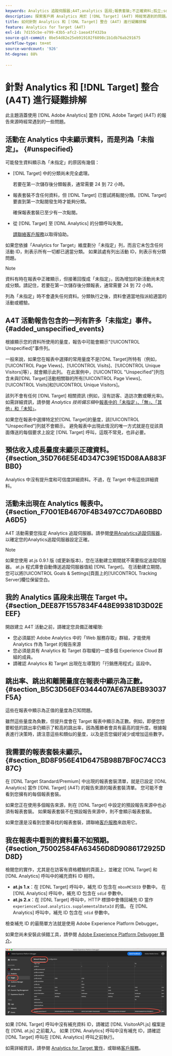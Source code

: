 ```yaml
---
keywords: Analytics 追蹤伺服器;A4T;analytics 區段;報表套裝;不正確資料;孤立;sdid;VisitorAPI.js;mboxMCSDID;虛設;未指定
description: 探索客戶將 Analytics 用於 [!DNL Target] (A4T) 時經常遇到的問題。
title: 如何針對 Analytics 和 [!DNL Target] 整合 (A4T) 進行疑難排解
feature: Analytics for Target (A4T)
exl-id: 7d155cbe-e799-43b5-afc2-1aea43f432ba
source-git-commit: 0be54d82e25eb919102f6098c1b1db76ab291675
workflow-type: tm+mt
source-wordcount: '926'
ht-degree: 88%

---
```


# 針對 Analytics 和 [!DNL Target] 整合 (A4T) 進行疑難排解

此主題涵蓋使用 [!DNL Adobe Analytics] 當作 [!DNL Adobe Target] (A4T) 的報告來源時經常遇到的一些問題。

## 活動在 Analytics 中未顯示資料，而是列為「未指定」。 {#unspecified}

可能發生資料顯示為「未指定」的原因有幾個：

* [!DNL Target] 中的分類尚未完全處理。

  若要在第一次儲存後分類報表，通常需要 24 到 72 小時。

* 報表套裝不含任何資料，但 [!DNL Target] 已嘗試將點閱分類。[!DNL Target] 要直到第一次點閱發生時才能夠分類。

  確保報表套裝已至少有一次點閱。

* 從 [!DNL Target] 至 [!DNL Analytics] 的分類呼叫失敗。

  [請聯絡客戶服務](/help/main/cmp-resources-and-contact-information.md#reference_ACA3391A00EF467B87930A450050077C)以取得協助。

如果您依據「Analytics for Target」維度劃分「未指定」列，而且它未包含任何活動 ID，則表示所有一切都已適當分類。 如果該處有列出活動 ID，則表示有分類問題。

>[!NOTE]
>
>資料有時在報表中正確顯示，但接著回復成「未指定」，因為增加的新活動尚未完成分類。請記住，若要在第一次儲存後分類報表，通常需要 24 到 72 小時。
>
>列為「未指定」時不會遺失任何資料。分類執行之後，資料會適當地指派給適當的活動或體驗。

## A4T 活動報告包含的一列有許多「未指定」事件。 {#added_unspecified_events}

根據顯示您的資料所使用的量度，報告中可能會顯示&quot;[!UICONTROL Unspecified]&quot;事件列。

一般來說，如果您在報表中選擇的常用量度不是[!DNL Target]所特有（例如，[!UICONTROL Page Views]、[!UICONTROL Visits]、[!UICONTROL Unique Visitors]等），就會顯示此列。 在此案例中，[!UICONTROL "Unspecified"]列包含未與[!DNL Target]活動相關聯的所有[!UICONTROL Page Views]、[!UICONTROL Visits]和[!UICONTROL Unique Visitors]。

該列不會有任何 [!DNL Target] 相關資訊 (例如，沒有訪客、造訪次數或曝光率)。如需詳細資訊，請參閱 *Analytics 技術備忘稿*&#x200B;中[報表中的「未指定」、「無」、「其他」和「未知」](https://experienceleague.adobe.com/docs/analytics/technotes/unspecified.html?lang=zh-Hant)。

如果您在報表中選擇特定於[!DNL Target]的量度，該[!UICONTROL "Unspecified"]列就不會顯示。 避免報表中出現此情況的唯一方式就是在從該頁面傳送的每個要求上設定 [!DNL Target] 呼叫，這既不常見，也非必要。

## 預估收入成長量度未顯示正確資料。 {#section_35D766E5E4D347C39E15D08AA883FBB0}

Analytics 中沒有提升度和可信度詳細資料。不過，在 Target 中有這些詳細資料。

## 活動未出現在 Analytics 報表中。 {#section_F7001EB4670F4B3497CC7DA60BBDA6D5}

A4T 活動需要您指定 Analytics 追蹤伺服器。請參閱[使用Analytics追蹤伺服器](/help/main/c-integrating-target-with-mac/a4t/analytics-tracking-server.md#task_72077BA7E93C4A65A715A18F32228823)，以確定您的Analytics追蹤伺服器設定正確。

>[!NOTE]
>
>如果您使用 at.js 0.9.1 版 (或更新版本)，您在活動建立期間就不需要指定追蹤伺服器。 at.js 程式庫會自動傳送追蹤伺服器值給 [!DNL Target]。 在活動建立期間，您可以將[!UICONTROL Goals & Settings]頁面上的[!UICONTROL Tracking Server]欄位保留空白。

## 我的 Analytics 區段未出現在 Target 中。 {#section_DEE87F1557834F448E99381D3D02EEEF}

開啟建立 A4T 活動之前，請確定您具備正確權限:

* 您必須屬於 Adobe Analytics 中的「Web 服務存取」群組，才能使用 Analytics 作為 Target 的報告來源
* 您必須是具有 Analytics 和 Target 存取權的一或多個 Experience Cloud 群組的成員。
* 請確認 Analytics 和 Target 出現在左導覽的「行銷應用程式」區段中。

## 跳出率、跳出和離開量度在報表中顯示為正數。 {#section_B5C3D56EF0344407AE67ABEB93037F5A}

這些在報表中顯示為正值的量度為已知問題。

雖然這些量度為負數，但提升度會在 Target 報表中顯示為正數。例如，即便您想要較低的跳出率仍顯示了較高的跳出率，因為獲勝者會具有最高的提升度。根據報表進行決策時，請注意這些和類似的量度，以及是否您偏好減少或增加這些數字。

## 我需要的報表套裝未顯示。 {#section_BD8F956E41D6475B98B7BF0C74CC387C}

在 [!DNL Target Standard/Premium] 中出現的報表套裝清單，就是已設定 [!DNL Analytics] 當作 [!DNL Target] (A4T) 的報告來源的報表套裝清單。 您可能不會看到您擁有的每個報表套裝。

如果您正在使用多個報告來源，則在 [!DNL Target] 中設定的預設報告來源中也必須有報表套裝。 如果報表套裝不在預設報告來源中，則不會顯示報表套裝。

如果您還是沒看到您要尋找的報表套裝，請聯絡[客戶服務](/help/main/cmp-resources-and-contact-information.md#reference_ACA3391A00EF467B87930A450050077C)來啟用它。

## 我在報表中看到的資料量不如預期。 {#section_75002584FA63456D8D9086172925DD8D}

檢閱您的實作，尤其是在訪客有資格體驗的頁面上，並確定 [!DNL Target] 和 [!DNL Analytics] 呼叫中的補充資料 ID 相符。

* **at.js 1.x**：在 [!DNL Target] 呼叫中，補充 ID 包含在 `mboxMCSDID` 參數中。 在 [!DNL Analytics] 呼叫中，補充 ID 包含在 `sdid` 參數中。
* **at.js 2.x**：在 [!DNL Target] 呼叫中，HTTP 標頭中會傳回補充 ID 當作 `experienceCloud.analytics.supplementalDataId` 的值。 在 [!DNL Analytics] 呼叫中，補充 ID 包含在 `sdid` 參數中。

檢查補充 ID 的最簡單方法就是使用 Adobe Experience Platform Debugger。

如果您尚未安裝此偵錯工具，請參閱 [Adobe Experience Platform Debugger 簡介](https://experienceleague.adobe.com/docs/platform-learn/tutorials/data-ingestion/web-sdk/introduction-to-the-experience-platform-debugger.html)。

![Debugger](/help/main/c-integrating-target-with-mac/a4t/assets/debugger.png)

如果 [!DNL Target] 呼叫中沒有補充資料 ID，請確認 [!DNL VisitorAPI.js] 檔案是在 [!DNL at.js] 之前載入。 如果 [!DNL Analytics] 呼叫中沒有補充 ID，請確認 [!DNL Target] 呼叫在 [!DNL Analytics] 呼叫之前執行。

如需詳細資訊，請參閱 [Analytics for Target 實作](/help/main/c-integrating-target-with-mac/a4t/a4timplementation.md#concept_CE78750AC2A4487D8ACD9369B3EAC85A)，或聯絡[客戶服務](/help/main/cmp-resources-and-contact-information.md#reference_ACA3391A00EF467B87930A450050077C)。
